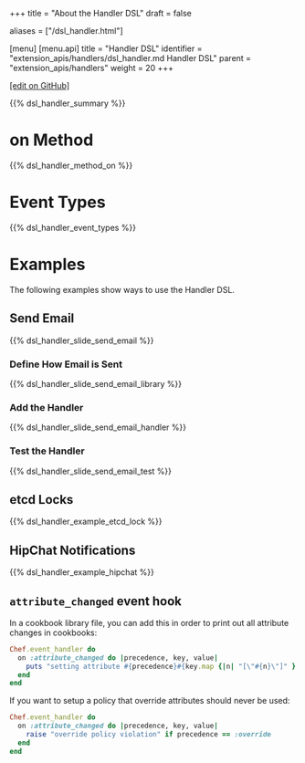 +++
title = "About the Handler DSL"
draft = false

aliases = ["/dsl_handler.html"]

[menu]
  [menu.api]
    title = "Handler DSL"
    identifier = "extension_apis/handlers/dsl_handler.md Handler DSL"
    parent = "extension_apis/handlers"
    weight = 20
+++    

[\[edit on GitHub\]](https://github.com/chef/chef-web-docs/blob/master/content/dsl_handler.md)

{{% dsl_handler_summary %}}

on Method
=========

{{% dsl_handler_method_on %}}

Event Types
===========

{{% dsl_handler_event_types %}}

Examples
========

The following examples show ways to use the Handler DSL.

Send Email
----------

{{% dsl_handler_slide_send_email %}}

### Define How Email is Sent

{{% dsl_handler_slide_send_email_library %}}

### Add the Handler

{{% dsl_handler_slide_send_email_handler %}}

### Test the Handler

{{% dsl_handler_slide_send_email_test %}}

etcd Locks
----------

{{% dsl_handler_example_etcd_lock %}}

HipChat Notifications
---------------------

{{% dsl_handler_example_hipchat %}}

`attribute_changed` event hook
------------------------------

In a cookbook library file, you can add this in order to print out all
attribute changes in cookbooks:

``` ruby
Chef.event_handler do
  on :attribute_changed do |precedence, key, value|
    puts "setting attribute #{precedence}#{key.map {|n| "[\"#{n}\"]" }.join} = #{value}"
  end
end
```

If you want to setup a policy that override attributes should never be
used:

``` ruby
Chef.event_handler do
  on :attribute_changed do |precedence, key, value|
    raise "override policy violation" if precedence == :override
  end
end
```
